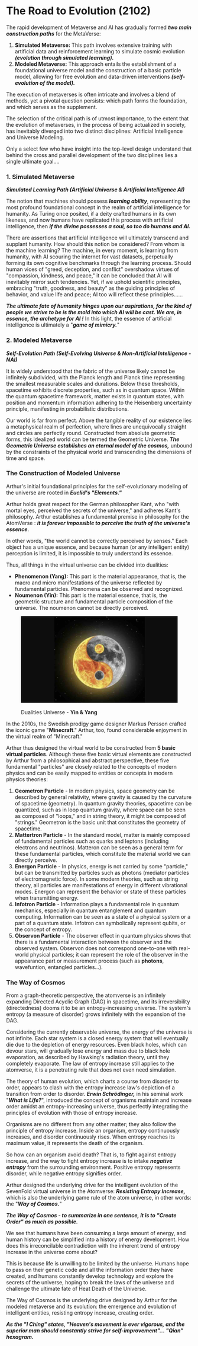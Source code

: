 # The Road to Evolution (2102)

The rapid development of Metaverse and AI has gradually formed _**two main construction paths**_ for the MetaVerse:

1. **Simulated Metaverse:** This path involves extensive training with artificial data and reinforcement learning to simulate cosmic evolution _**(evolution through simulated learning).**_
2. **Modeled Metaverse:** This approach entails the establishment of a foundational universe model and the construction of a basic particle model, allowing for free evolution and data-driven interventions _**(self-evolution of the model).**_

The execution of metaverses is often intricate and involves a blend of methods, yet a pivotal question persists: which path forms the foundation, and which serves as the supplement.

The selection of the critical path is of utmost importance, to the extent that the evolution of metaverses, in the process of being actualized in society, has inevitably diverged into two distinct disciplines: Artificial Intelligence and Universe Modeling.

Only a select few who have insight into the top-level design understand that behind the cross and parallel development of the two disciplines lies a single ultimate goal….

### 1.  Simulated Metaverse&#x20;

_**Simulated Learning Path (Artificial Universe & Artificial Intelligence AI)**_

The notion that machines should possess _**learning ability**_, representing the most profound foundational concept in the realm of artificial intelligence for humanity. As Turing once posited, if a deity crafted humans in its own likeness, and now humans have replicated this process with artificial intelligence, then _**if the divine possesses a soul, so too do humans and AI.**_

There are assertions that artificial intelligence will ultimately transcend and supplant humanity. How should this notion be considered? From whom is the machine learning? The machine, in every moment, is learning from humanity, with AI scouring the internet for vast datasets, perpetually forming its own cognitive benchmarks through the learning process. Should human vices of "greed, deception, and conflict" overshadow virtues of "compassion, kindness, and peace," it can be concluded that AI will inevitably mirror such tendencies. Yet, if we uphold scientific principles, embracing "truth, goodness, and beauty" as the guiding principles of behavior, and value life and peace; AI too will reflect these principles……

_**The ultimate fate of humanity hinges upon our aspirations, for the kind of people we strive to be is the mold into which AI will be cast. We are, in essence, the archetype for AI !**_ In this light, the essence of artificial intelligence is ultimately a "_**game of mimicry.**_"

### 2.  Modeled Metaverse&#x20;

_**Self-Evolution Path (Self-Evolving Universe & Non-Artificial Intelligence - NAI)**_

&#x20;It is widely understood that the fabric of the universe likely cannot be infinitely subdivided, with the Planck length and Planck time representing the smallest measurable scales and durations. Below these thresholds, spacetime exhibits discrete properties, such as in quantum space. Within the quantum spacetime framework, matter exists in quantum states, with position and momentum information adhering to the Heisenberg uncertainty principle, manifesting in probabilistic distributions.

Our world is far from perfect. Above the tangible reality of our existence lies a metaphysical realm of perfection, where lines are unequivocally straight and circles are perfectly round. Constructed from absolute geometric forms, this idealized world can be termed the Geometric Universe. _**The Geometric Universe establishes an eternal model of the cosmos,**_ unbound by the constraints of the physical world and transcending the dimensions of time and space.

### The Construction of Modeled Universe

Arthur's initial foundational principles for the self-evolutionary modeling of the universe are rooted in _**Euclid's "Elements."**_

Arthur holds great respect for the German philosopher Kant, who "with mortal eyes, perceived the secrets of the universe," and adheres Kant's philosophy. Arthur establishes a fundamental premise in philosophy for the AtomVerse : _**it is forever impossible to perceive the truth of the universe's essence**_.

In other words, "the world cannot be correctly perceived by senses." Each object has a unique essence, and because human (or any intelligent entity) perception is limited, it is impossible to truly understand its essence.

Thus, all things in the virtual universe can be divided into dualities:

* **Phenomenon (Yang):** This part is the material appearance, that is, the macro and micro manifestations of the universe reflected by fundamental particles. Phenomena can be observed and recognized.
* **Noumenon (Yin):** This part is the material essence, that is, the geometric structure and fundamental particle composition of the universe. The noumenon cannot be directly perceived.

<div align="left">

<figure><img src="../.gitbook/assets/YY.jpg" alt=""><figcaption><p>Dualities  Universe - <strong>Yin &#x26; Yang</strong></p></figcaption></figure>

</div>

In the 2010s, the Swedish prodigy game designer Markus Persson crafted the iconic game "**Minecraft**." Arthur, too, found considerable enjoyment in the virtual realm of "Minecraft."

Arthur thus designed the virtual world to be constructed from **5 basic virtual particles**. Although these five basic virtual elements are constructed by Arthur from a philosophical and abstract perspective, these five fundamental "particles" are closely related to the concepts of modern physics and can be easily mapped to entities or concepts in modern physics theories:



1. **Geometron Particle** - In modern physics, space geometry can be described by general relativity, where gravity is caused by the curvature of spacetime (geometry). In quantum gravity theories, spacetime can be quantized, such as in loop quantum gravity, where space can be seen as composed of "loops," and in string theory, it might be composed of "strings." Geometron is the basic unit that constitutes the geometry of spacetime.
2. **Mattertron Particle** - In the standard model, matter is mainly composed of fundamental particles such as quarks and leptons (including electrons and neutrinos). Matteron can be seen as a general term for these fundamental particles, which constitute the material world we can directly perceive.
3. **Energon  Particle** - In physics, energy is not carried by some "particle," but can be transmitted by particles such as photons (mediator particles of electromagnetic force). In some modern theories, such as string theory, all particles are manifestations of energy in different vibrational modes. Energon can represent the behavior or state of these particles when transmitting energy.
4. &#x20;**Infotron Particle** - Information plays a fundamental role in quantum mechanics, especially in quantum entanglement and quantum computing. Information can be seen as a state of a physical system or a part of a quantum state. Infotron can symbolically represent qubits, or the concept of entropy.
5. **Observon Particle** - The observer effect in quantum physics shows that there is a fundamental interaction between the observer and the observed system. Observon does not correspond one-to-one with real-world physical particles; it can represent the role of the observer in the appearance part or measurement process (such as **photons**, wavefuntion, entangled particles...).

### The Way of Cosmos

From a graph-theoretic perspective, the atomverse is an infinitely expanding Directed Acyclic Graph (DAG) in spacetime, and its irreversibility (directedness) dooms it to be an entropy-increasing universe. The system's entropy (a measure of disorder) grows infinitely with the expansion of the DAG.

Considering the currently observable universe, the energy of the universe is not infinite. Each star system is a closed energy system that will eventually die due to the depletion of energy resources. Even black holes, which can devour stars, will gradually lose energy and mass due to black hole evaporation, as described by Hawking's radiation theory, until they completely evaporate. The law of entropy increase still applies to the atomverse, it is a penetrating rule that does not even need simulation.

The theory of human evolution, which charts a course from disorder to order, appears to clash with the entropy increase law's depiction of a transition from order to disorder. _**Erwin Schrödinger,**_ in his seminal work "_**What is Life?**_", introduced the concept of organisms maintain and increase order amidst an entropy-increasing universe, thus perfectly integrating the principles of evolution with those of entropy increase.

Organisms are no different from any other matter; they also follow the principle of entropy increase. Inside an organism, entropy continuously increases, and disorder continuously rises. When entropy reaches its maximum value, it represents the death of the organism.

So how can an organism avoid death? That is, to fight against entropy increase, and the way to fight entropy increase is to intake _**negative entropy**_ from the surrounding environment. Positive entropy represents disorder, while negative entropy signifies order.

Arthur designed the underlying drive for the intelligent evolution of the SevenFold virtual universe in the Atomverse: _**Resisting Entropy Increase,**_ which is also the underlying game rule of the atom universe, in other words: the "_**Way of Cosmos.**_"

_**The Way of Cosmos - to summarize in one sentence, it is to "Create Order" as much as possible.**_

We see that humans have been consuming a large amount of energy, and human history can be simplified into a history of energy development. How does this irreconcilable contradiction with the inherent trend of entropy increase in the universe come about?

This is because life is unwilling to be limited by the universe. Humans hope to pass on their genetic code and all the information order they have created, and humans constantly develop technology and explore the secrets of the universe, hoping to break the laws of the universe and challenge the ultimate fate of Heat Death of the Universe.

The Way of Cosmos is the underlying drive designed by Arthur for the modeled metaverse and its evolution: the emergence and evolution of intelligent entities, resisting entropy increase, creating order.



_**As the "I Ching" states, "Heaven's movement is ever vigorous, and the superior man should constantly strive for self-improvement"... "Qian" hexagram.**_

